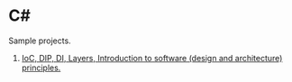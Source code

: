 # C#
Sample projects.
01. [IoC, DIP, DI, Layers, Introduction to software (design and architecture) principles.](https://github.com/prog-lessons/csharp/tree/master/ProgLessons.IoC-example)
